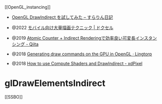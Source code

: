 [[OpenGL_instancing]]
- [OpenGL DrawIndirect を試してみた – すらりん日記](https://blog.techlab-xe.net/opengl-drawindirect-%E3%82%92%E8%A9%A6%E3%81%97%E3%81%A6%E3%81%BF%E3%81%9F/)

- @2022 [モバイル向け大量描画テクニック | ドクセル](https://www.docswell.com/s/UnityJapan/KVD3QK-sync2022_day1_track2_1940)
- @2019 [Atomic Counter + Indirect Renderingで効率良い可変長インスタンシング - Qiita](https://qiita.com/ayumu_nagamatsu/items/12836e3c396d34d49c13)
- @2018 [Generating draw commands on the GPU in OpenGL · Lingtorp](https://lingtorp.com/2018/12/05/OpenGL-SSBO-indirect-drawing.html)
- @2018 [How to use Compute Shaders and DrawIndirect - xdPixel](http://xdpixel.com/how-to-use-compute-shaders-and-drawindirect/)

# glDrawElementsIndirect
[[SSBO]]
